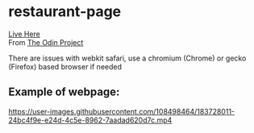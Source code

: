# restaurant-page
[Live Here](https://vibovenkat123.github.io/restaurant-page/)\
From [The Odin Project](https://www.theodinproject.com)

There are issues with webkit safari, use a chromium (Chrome) or gecko (Firefox) based browser if needed

## Example of webpage:



https://user-images.githubusercontent.com/108498464/183728011-24bc4f9e-e24d-4c5e-8962-7aadad620d7c.mp4

